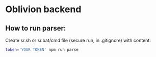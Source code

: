# Oblivion backend

## How to run parser:

Create sr.sh or sr.bat/cmd file (secure run, in .gitignore) with content:

```bash
token='YOUR TOKEN' npm run parse
```
